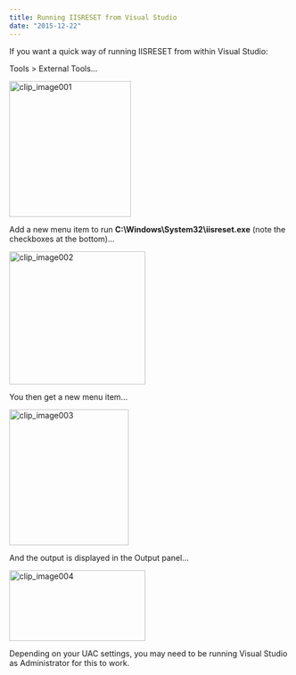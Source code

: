 ```yaml
---
title: Running IISRESET from Visual Studio
date: "2015-12-22"
---
```


If you want a quick way of running IISRESET from within Visual Studio:

Tools > External Tools…

[<img title="clip_image001" style="border-top: 0px; border-right: 0px; background-image: none; border-bottom: 0px; padding-top: 0px; padding-left: 0px; border-left: 0px; margin: 0px; display: inline; padding-right: 0px" border="0" alt="clip_image001" src="https://www.tjrobinson.net/wp-content/uploads/2015/12/clip_image001_thumb.png" width="218" height="244" />](https://www.tjrobinson.net/wp-content/uploads/2015/12/clip_image001.png)

Add a new menu item to run **C:\Windows\System32\iisreset.exe** (note the checkboxes at the bottom)…

[<img title="clip_image002" style="border-top: 0px; border-right: 0px; background-image: none; border-bottom: 0px; padding-top: 0px; padding-left: 0px; border-left: 0px; margin: 0px; display: inline; padding-right: 0px" border="0" alt="clip_image002" src="https://www.tjrobinson.net/wp-content/uploads/2015/12/clip_image002_thumb.png" width="244" height="239" />](https://www.tjrobinson.net/wp-content/uploads/2015/12/clip_image002.png)

You then get a new menu item…

[<img title="clip_image003" style="border-top: 0px; border-right: 0px; background-image: none; border-bottom: 0px; padding-top: 0px; padding-left: 0px; border-left: 0px; margin: 0px; display: inline; padding-right: 0px" border="0" alt="clip_image003" src="https://www.tjrobinson.net/wp-content/uploads/2015/12/clip_image003_thumb.png" width="214" height="244" />](https://www.tjrobinson.net/wp-content/uploads/2015/12/clip_image003.png)

And the output is displayed in the Output panel…

[<img title="clip_image004" style="border-top: 0px; border-right: 0px; background-image: none; border-bottom: 0px; padding-top: 0px; padding-left: 0px; border-left: 0px; display: inline; padding-right: 0px" border="0" alt="clip_image004" src="https://www.tjrobinson.net/wp-content/uploads/2015/12/clip_image004_thumb.png" width="244" height="127" />](https://www.tjrobinson.net/wp-content/uploads/2015/12/clip_image004.png)

Depending on your UAC settings, you may need to be running Visual Studio as Administrator for this to work.
